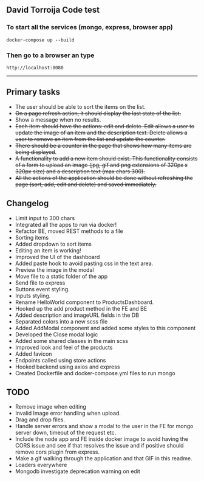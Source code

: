 ## David Torroija Code test


### To start all the services (mongo, express, browser app)
```
docker-compose up --build
```
### Then go to a browser an type
```
http://localhost:8080
```
---

## Primary tasks
- The user should be able to sort the items on the list.
- ~~On a page refresh action, it should display the last state of the list.~~
- Show a message when no results.
- ~~Each item should have the actions: edit and delete. Edit allows a user to update the
image of an item and the description text. Delete allows a user to remove an item
from the list and update the counter.~~
- ~~There should be a counter in the page that shows how many items are being
displayed~~.
- ~~A functionality to add a new item should exist. This functionality consists of a form to
upload an image (jpg, gif and png extensions of 320px x 320px size) and a
description text (max chars 300).~~
- ~~All the actions of the application should be done without refreshing the page (sort,
add, edit and delete) and saved immediately.~~

## Changelog
- Limit input to 300 chars
- Integrated all the apps to run via docker!
- Refactor BE, moved REST methods to a file
- Sorting items
- Added dropdown to sort items
- Editing an item is working!
- Improved the UI of the dashboard
- Added paste hook to avoid pasting css in the text area.
- Preview the image in the modal
- Move file to a static folder of the app
- Send file to express
- Buttons event styling.
- Inputs styling.
- Rename HelloWorld component to ProductsDashboard.
- Hooked up the add product method in the FE and BE
- Added description and imageURL fields in the DB
- Separated colors into a new scss file
- Added AddModal component and added some styles to this component
- Developed the Close modal logic
- Added some shared classes in the main scss
- Improved look and feel of the products
- Added favicon
- Endpoints called using store actions
- Hooked backend using axios and express
- Created Dockerfile and docker-compose.yml files to run mongo

## TODO
- Remove image when editing
- Invalid Image error handling when upload.
- Drag and drop files.
- Handle server errors and show a modal to the user in the FE for mongo server down, timeout of the request etc.
- Include the node app and FE inside docker image to avoid having the CORS issue and see if that resolves the issue and if positive should remove cors plugin from express.
- Make a gif walking through the application and that GIF in this readme.
- Loaders everywhere
- Mongodb investigate deprecation warning on edit


